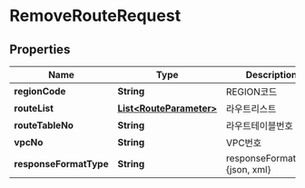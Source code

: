 
# RemoveRouteRequest

## Properties
Name | Type | Description | Notes
------------ | ------------- | ------------- | -------------
**regionCode** | **String** | REGION코드 |  [optional]
**routeList** | [**List&lt;RouteParameter&gt;**](RouteParameter.md) | 라우트리스트 | 
**routeTableNo** | **String** | 라우트테이블번호 | 
**vpcNo** | **String** | VPC번호 | 
**responseFormatType** | **String** | responseFormatType {json, xml} |  [optional]



